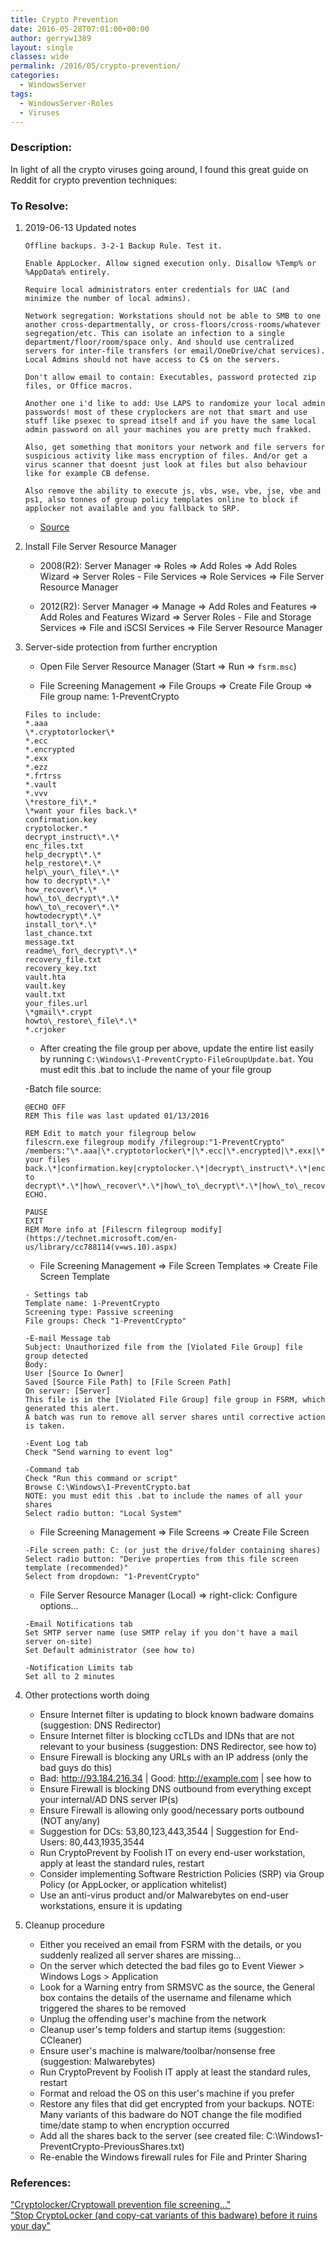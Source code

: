 ```yaml
---
title: Crypto Prevention
date: 2016-05-28T07:01:00+00:00
author: gerryw1389
layout: single
classes: wide
permalink: /2016/05/crypto-prevention/
categories:
  - WindowsServer
tags:
  - WindowsServer-Roles
  - Viruses
---
```

<!--more-->

### Description:

In light of all the crypto viruses going around, I found this great guide on Reddit for crypto prevention techniques:

### To Resolve:

1. 2019-06-13 Updated notes

   ```escape
   Offline backups. 3-2-1 Backup Rule. Test it.

   Enable AppLocker. Allow signed execution only. Disallow %Temp% or %AppData% entirely.

   Require local administrators enter credentials for UAC (and minimize the number of local admins).

   Network segregation: Workstations should not be able to SMB to one another cross-departmentally, or cross-floors/cross-rooms/whatever segregation/etc. This can isolate an infection to a single department/floor/room/space only. And should use centralized servers for inter-file transfers (or email/OneDrive/chat services). Local Admins should not have access to C$ on the servers.

   Don't allow email to contain: Executables, password protected zip files, or Office macros.

   Another one i'd like to add: Use LAPS to randomize your local admin passwords! most of these cryplockers are not that smart and use stuff like psexec to spread itself and if you have the same local admin password on all your machines you are pretty much frakked.

   Also, get something that monitors your network and file servers for suspicious activity like mass encryption of files. And/or get a virus scanner that doesnt just look at files but also behaviour like for example CB defense.

   Also remove the ability to execute js, vbs, wse, vbe, jse, vbe and ps1, also tonnes of group policy templates online to block if applocker not available and you fallback to SRP.

   ```

   - [Source](https://www.reddit.com/r/sysadmin/comments/c9r8g7/crypto_virus_ilove911dotcom_currently_attacking/)


1. Install File Server Resource Manager

   - 2008(R2): Server Manager => Roles => Add Roles => Add Roles Wizard => Server Roles - File Services => Role Services => File Server Resource Manager

   - 2012(R2): Server Manager => Manage => Add Roles and Features => Add Roles and Features Wizard => Server Roles - File and Storage Services => File and iSCSI Services => File Server Resource Manager

2. Server-side protection from further encryption

   - Open File Server Resource Manager (Start => Run => `fsrm.msc`)

   - File Screening Management => File Groups => Create File Group => File group name: 1-PreventCrypto

   ```escape
   Files to include:
   *.aaa  
   \*.cryptotorlocker\*  
   *.ecc  
   *.encrypted  
   *.exx  
   *.ezz  
   *.frtrss  
   *.vault  
   *.vvv  
   \*restore_fi\*.*  
   \*want your files back.\*  
   confirmation.key  
   cryptolocker.*  
   decrypt_instruct\*.\*  
   enc_files.txt  
   help_decrypt\*.\*  
   help_restore\*.\*  
   help\_your\_file\*.\*  
   how to decrypt\*.\*  
   how_recover\*.\*  
   how\_to\_decrypt\*.\*  
   how\_to\_recover\*.\*  
   howtodecrypt\*.\*  
   install_tor\*.\*  
   last_chance.txt  
   message.txt  
   readme\_for\_decrypt\*.\*  
   recovery_file.txt  
   recovery_key.txt  
   vault.hta  
   vault.key  
   vault.txt  
   your_files.url  
   \*gmail\*.crypt  
   howto\_restore\_file\*.\*  
   *.crjoker
   ```

   - After creating the file group per above, update the entire list easily by running `C:\Windows\1-PreventCrypto-FileGroupUpdate.bat`. You must edit this .bat to include the name of your file group

   -Batch file source:  

   ```console
   @ECHO OFF  
   REM This file was last updated 01/13/2016

   REM Edit to match your filegroup below  
   filescrn.exe filegroup modify /filegroup:"1-PreventCrypto" /members:"\*.aaa|\*.cryptotorlocker\*|\*.ecc|\*.encrypted|\*.exx|\*.ezz|\*.frtrss|\*.vault|\*.vvv|\*restore\_fi\*.\*|\*want your files back.\*|confirmation.key|cryptolocker.\*|decrypt\_instruct\*.\*|enc\_files.txt|help\_decrypt\*.\*|help\_restore\*.\*|help\_your\_file\*.\*|how to decrypt\*.\*|how\_recover\*.\*|how\_to\_decrypt\*.\*|how\_to\_recover\*.\*|howtodecrypt\*.\*|install\_tor\*.\*|last\_chance.txt|message.txt|readme\_for\_decrypt\*.\*|recovery\_file.txt|recovery\_key.txt|vault.hta|vault.key|vault.txt|your\_files.url|\*gmail\*.crypt|howto\_restore_file\*.\*|*.crjoker"  
   ECHO.

   PAUSE  
   EXIT
   REM More info at [Filescrn filegroup modify](https://technet.microsoft.com/en-us/library/cc788114(v=ws.10).aspx)

   ```

   - File Screening Management => File Screen Templates => Create File Screen Template

   ```escape
   - Settings tab  
   Template name: 1-PreventCrypto  
   Screening type: Passive screening  
   File groups: Check "1-PreventCrypto"

   -E-mail Message tab  
   Subject: Unauthorized file from the [Violated File Group] file group detected  
   Body:  
   User [Source Io Owner]  
   Saved [Source File Path] to [File Screen Path]  
   On server: [Server]  
   This file is in the [Violated File Group] file group in FSRM, which generated this alert.  
   A batch was run to remove all server shares until corrective action is taken.

   -Event Log tab  
   Check "Send warning to event log"

   -Command tab  
   Check "Run this command or script"  
   Browse C:\Windows\1-PreventCrypto.bat  
   NOTE: you must edit this .bat to include the names of all your shares  
   Select radio button: "Local System"
   ```

   - File Screening Management => File Screens => Create File Screen  

   ```escape
   -File screen path: C: (or just the drive/folder containing shares)  
   Select radio button: "Derive properties from this file screen template (recommended)"  
   Select from dropdown: "1-PreventCrypto"
   ```

   - File Server Resource Manager (Local) => right-click: Configure options&#8230;

   ```escape
   -Email Notifications tab  
   Set SMTP server name (use SMTP relay if you don't have a mail server on-site)  
   Set Default administrator (see how to)

   -Notification Limits tab  
   Set all to 2 minutes
   ```

3. Other protections worth doing

   - Ensure Internet filter is updating to block known badware domains (suggestion: DNS Redirector)
   - Ensure Internet filter is blocking ccTLDs and IDNs that are not relevant to your business (suggestion: DNS Redirector, see how to)
   - Ensure Firewall is blocking any URLs with an IP address (only the bad guys do this)  
   - Bad: http://93.184.216.34 | Good: http://example.com | see how to
   - Ensure Firewall is blocking DNS outbound from everything except your internal/AD DNS server IP(s)
   - Ensure Firewall is allowing only good/necessary ports outbound (NOT any/any)  
   - Suggestion for DCs: 53,80,123,443,3544 | Suggestion for End-Users: 80,443,1935,3544
   - Run CryptoPrevent by Foolish IT on every end-user workstation, apply at least the standard rules, restart
   - Consider implementing Software Restriction Policies (SRP) via Group Policy (or AppLocker, or application whitelist)
   - Use an anti-virus product and/or Malwarebytes on end-user workstations, ensure it is updating

4. Cleanup procedure
   - Either you received an email from FSRM with the details, or you suddenly realized all server shares are missing&#8230;
   - On the server which detected the bad files go to Event Viewer > Windows Logs > Application  
   - Look for a Warning entry from SRMSVC as the source, the General box contains the details of the username and filename which triggered the shares to be removed
   - Unplug the offending user's machine from the network
   - Cleanup user's temp folders and startup items (suggestion: CCleaner)
   - Ensure user's machine is malware/toolbar/nonsense free (suggestion: Malwarebytes)
   - Run CryptoPrevent by Foolish IT apply at least the standard rules, restart
   - Format and reload the OS on this user's machine if you prefer
   - Restore any files that did get encrypted from your backups. NOTE: Many variants of this badware do NOT change the file modified time/date stamp to when encryption occurred
   - Add all the shares back to the server (see created file: C:\Windows1-PreventCrypto-PreviousShares.txt)
   - Re-enable the Windows firewall rules for File and Printer Sharing


### References:

["Cryptolocker/Cryptowall prevention file screening..."](https://www.reddit.com/r/sysadmin/comments/3gm9ji/cryptolockercryptowall_prevention_file_screening/)  
["Stop CryptoLocker (and copy-cat variants of this badware) before it ruins your day"](http://jpelectron.com/sample/Info%20and%20Documents/Stop%20crypto%20badware%20before%20it%20ruins%20your%20day/1-PreventCrypto-Readme.htm)  